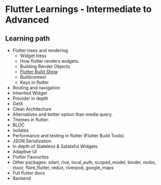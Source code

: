 # Flutter Learnings - Intermediate to Advanced

## Learning path

- Flutter trees and rendering
  - Widget tress
  - How flutter renders widgets.
  - Building Render Objects
  - [Flutter Build Show](<https://www.youtube.com/playlist?list=PLjxrf2q8roU0WrDTm4tUB430Mja7dQEVP>)
  - Buildcontext
  - Keys in flutter
- Routing and navigation
- Inherited Widget
- Provider in depth
- GetX
- Clean Architecture
- Alternatives and better option than media query.
- Themes in flutter.
- BLOC
- Isolates
- Performance and testing in flutter (Flutter Build Tools)
- JSON Serialization
- In depth of Stateless & Satateful Widgets
- Adaptive UI
- Flutter Favourites
- Other packages: xdart, rive, local_auth, scoped_model, binder, mobx, moor, flare_flutter, redux, riverpod, google_maps
- Full flutter docs
- Backend
